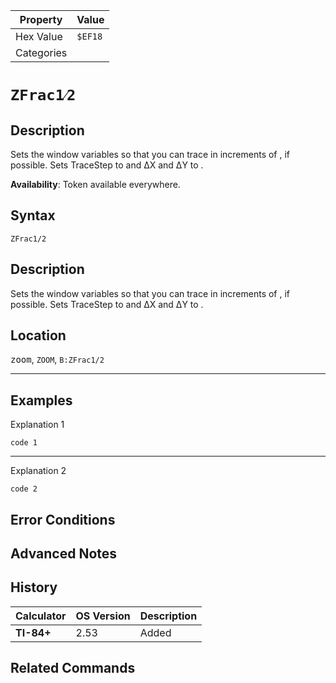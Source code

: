 | Property      | Value |
|---------------|-------|
| Hex Value     | `$EF18`|
| Categories    | <ul></ul> |

# `ZFrac1⁄2`

## Description
Sets the window variables so that you can trace in increments of , if possible. Sets TraceStep to  and ΔX and ΔY to .


<b>Availability</b>: Token available everywhere.

## Syntax
`ZFrac1/2`

## Description
Sets the window variables so that you can trace in increments of , if possible. Sets TraceStep to  and ΔX and ΔY to .

## Location
<kbd>zoom</kbd>, `ZOOM`, `B:ZFrac1/2`
<hr>

## Examples

Explanation 1
```ti-basic
code 1
```
---
Explanation 2
```ti-basic
code 2
```

## Error Conditions


## Advanced Notes


## History
| Calculator | OS Version | Description |
|------------|------------|-------------|
| <b>TI-84+</b> | 2.53 | Added

## Related Commands

    